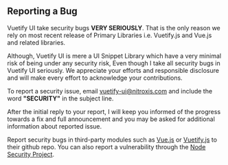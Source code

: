 ## Reporting a Bug

Vuetify UI take security bugs **VERY SERIOUSLY**. That is the only reason we rely on most recent release of Primary Libraries i.e. Vuetify.js and Vue.js and related libraries.

Although, Vuetify UI is mere a UI Snippet Library which have a very minimal risk of being under any security risk, Even though I take all security bugs in Vuetify UI seriously. We appreciate your efforts and responsible disclosure and will make every effort to acknowledge your contributions.

To report a security issue, email [vuetify-ui@nitroxis.com](mailto:vuetify-ui@nitroxis.com?subject=SECURITY) and include the word **"SECURITY"** in the subject line.

After the initial reply to your report, I will keep you informed of the progress towards a fix and full announcement and you may be asked for additional information about reported issue.

Report security bugs in third-party modules such as [Vue.js](https://github.com/vuejs/vue/issues) or [Vuetify.js](https://github.com/vuetifyjs/vuetify/issues) to their github repo. You can also report a vulnerability through the [Node Security Project](https://nodesecurity.io/report).
